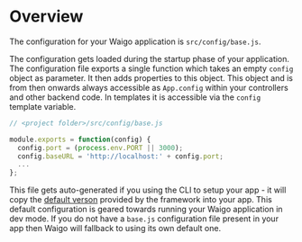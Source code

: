 # Overview

The configuration for your Waigo application is `src/config/base.js`. 

The configuration gets loaded during the startup phase of your application. The configuration file exports a single function which takes an empty `config` object 
as parameter. It then adds properties to this object. This object and is from 
then onwards always accessible as `App.config` within your 
controllers and other backend code. In templates it is accessible via the 
`config` template variable. 


```javascript
// <project folder>/src/config/base.js

module.exports = function(config) {
  config.port = (process.env.PORT || 3000);
  config.baseURL = 'http://localhost:' + config.port;
  ...
};
```

This file gets auto-generated if you using the CLI to setup your app - it will copy the [default verson](https://github.com/waigo/waigo/blob/master/src/cli/config/base.js) provided by the framework into your app. This default configuration is geared towards running your Waigo application in dev mode. If you do not have a `base.js` configuration file 
present in your app then Waigo will fallback to using its own default one.

